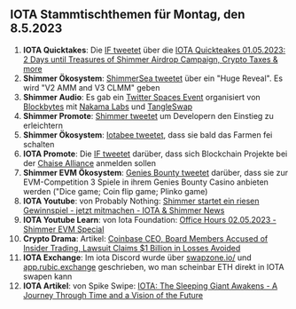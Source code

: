 ## IOTA Stammtischthemen für Montag, den 8.5.2023

1. **IOTA Quicktakes**: Die [IF tweetet](https://twitter.com/iota/status/1652961180942475264?s=20) über die [IOTA Quickteakes 01.05.2023: 2 Days until Treasures of Shimmer Airdrop Campaign, Crypto Taxes & more]()
2. **Shimmer Ökosystem**: [ShimmerSea tweetet](https://twitter.com/ShimmerSeaDEX/status/1653278460863717376?s=20) über ein "Huge Reveal". Es wird "V2 AMM and V3 CLMM" geben
3. **Shimmer Audio**: Es gab ein [Twitter Spaces Event](https://twitter.com/blockbytescom/status/1653157353582125056?s=20) organisiert von [Blockbytes](https://twitter.com/blockbytescom) mit [Nakama Labs](https://twitter.com/Nakama_Labs) und [TangleSwap](https://twitter.com/TangleSwap)
4. **Shimmer Promote**: [Shimmer tweetet](https://twitter.com/shimmernet/status/1653293245714116610?s=20) um Developern den Einstieg zu erleichtern
5. **Shimmer Ökosystem**: [Iotabee tweetet](https://twitter.com/iotabee/status/1653335196702240771?s=20), dass sie bald das Farmen fei schalten
6. **IOTA Promote**: Die [IF tweetet](https://twitter.com/iota/status/1653338551080067072?s=20) darüber, dass sich Blockchain Projekte bei der [Chaise Alliance](https://chaise-blockchainskills.eu/join-the-chaise-alliance/)  anmelden sollen
7. **Shimmer EVM Ökosystem**: [Genies Bounty tweetet](https://twitter.com/Genies_Bounty/status/1653350730344833024?s=20) darüber, dass sie zur EVM-Competition 3 Spiele in ihrem Genies Bounty Casino anbieten werden ("Dice game; Coin flip game; Plinko game)
8. **IOTA Youtube**: von Probably Nothing: [Shimmer startet ein riesen Gewinnspiel - jetzt mitmachen - IOTA & Shimmer News](https://youtu.be/o_ZlCdm6k5E)
9. **IOTA Youtube Learn**: von Iota Foundation: [Office Hours 02.05.2023 - Shimmer EVM Special](https://www.youtube.com/watch?v=-gKMtbUxh8w)
10. **Crypto Drama**: Artikel: [Coinbase CEO, Board Members Accused of Insider Trading, Lawsuit Claims $1 Billion in Losses Avoided](https://blockchaindaily.news/2023/05/01/coinbase-ceo-board-members-accused-of-insider-trading-lawsuit-claims-1-billion-in-losses-avoided/)
11. **IOTA Exchange**: Im iota Discord wurde über [swapzone.io/](https://swapzone.io/) und [app.rubic.exchange](https://app.rubic.exchange/) geschrieben, wo man scheinbar ETH direkt in IOTA swapen kann
12. **IOTA Artikel**: von Spike Swipe: [IOTA: The Sleeping Giant Awakens - A Journey Through Time and a Vision of the Future](https://www.spikeswipe.com/post/iota-the-sleeping-giant-awakens-a-journey-through-time-and-a-vision-of-the-future)

